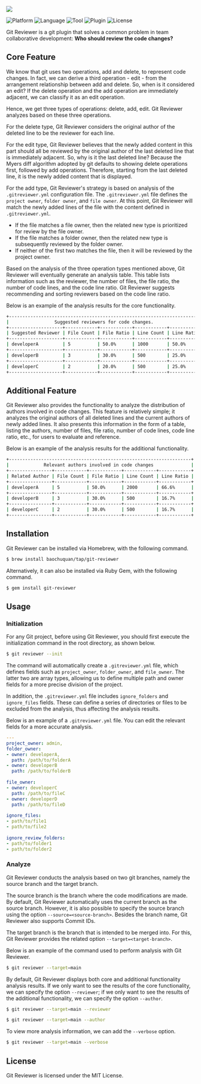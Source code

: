 ![](https://chuquan-public-r-001.oss-cn-shanghai.aliyuncs.com/sketch-images/git-reviewer-02.png)

![Platform](http://img.shields.io/badge/platform-macOS-blue.svg?style=flat)
![Language](http://img.shields.io/badge/language-ruby-brightgreen.svg?style=flat)
![Tool](http://img.shields.io/badge/tool-homebrew-orange.svg?style=flat)
![Plugin](http://img.shields.io/badge/plugin-git-orange.svg?style=flat)
![License](http://img.shields.io/badge/license-MIT-red.svg?style=flat)

Git Reviewer is a git plugin that solves a common problem in team collaborative development: **Who should review the code changes?**

## Core Feature
We know that git uses two operations, add and delete, to represent code changes. In fact, we can derive a third operation - edit - from the arrangement relationship between add and delete. So, when is it considered an edit? If the delete operation and the add operation are immediately adjacent, we can classify it as an edit operation.

Hence, we get three types of operations: delete, add, edit. Git Reviewer analyzes based on these three operations.

For the delete type, Git Reviewer considers the original author of the deleted line to be the reviewer for each line.

For the edit type, Git Reviewer believes that the newly added content in this part should all be reviewed by the original author of the last deleted line that is immediately adjacent. So, why is it the last deleted line? Because the Myers diff algorithm adopted by git defaults to showing delete operations first, followed by add operations. Therefore, starting from the last deleted line, it is the newly added content that is displayed.

For the add type, Git Reviewer's strategy is based on analysis of the `.gitreviewer.yml` configuration file. The `.gitreviewer.yml` file defines the `project owner`, `folder owner`, and `file owner`. At this point, Git Reviewer will match the newly added lines of the file with the content defined in `.gitreviewer.yml`.

- If the file matches a file owner, then the related new type is prioritized for review by the file owner.
- If the file matches a folder owner, then the related new type is subsequently reviewed by the folder owner.
- If neither of the first two matches the file, then it will be reviewed by the project owner.

Based on the analysis of the three operation types mentioned above, Git Reviewer will eventually generate an analysis table. This table lists information such as the reviewer, the number of files, the file ratio, the number of code lines, and the code line ratio. Git Reviewer suggests recommending and sorting reviewers based on the code line ratio.

Below is an example of the analysis results for the core functionality.

```sh
+------------------------------------------------------------------------+
|                 Suggested reviewers for code changes.                  |
+--------------------+------------+------------+------------+------------+
| Suggested Reviewer | File Count | File Ratio | Line Count | Line Ratio |
+--------------------+------------+------------+------------+------------+
| developerA         | 5          | 50.0%      | 1000       | 50.0%      |
+--------------------+------------+------------+------------+------------+
| developerB         | 3          | 30.0%      | 500        | 25.0%      |
+--------------------+------------+------------+------------+------------+
| developerC         | 2          | 20.0%      | 500        | 25.0%      |
+--------------------+------------+------------+------------+------------+
```

## Additional Feature

Git Reviewer also provides the functionality to analyze the distribution of authors involved in code changes. This feature is relatively simple; it analyzes the original authors of all deleted lines and the current authors of newly added lines. It also presents this information in the form of a table, listing the authors, number of files, file ratio, number of code lines, code line ratio, etc., for users to evaluate and reference.

Below is an example of the analysis results for the additional functionality.

```sh
+--------------------------------------------------------------------+
|             Relevant authors involved in code changes              |
+----------------+------------+------------+------------+------------+
| Related Author | File Count | File Ratio | Line Count | Line Ratio |
+----------------+------------+------------+------------+------------+
| developerA     | 5          | 50.0%      | 2000       | 66.6%      |
+----------------+------------+------------+------------+------------+
| developerB     | 3          | 30.0%      | 500        | 16.7%      |
+----------------+------------+------------+------------+------------+
| developerC     | 2          | 30.0%      | 500        | 16.7%      |
+----------------+------------+------------+------------+------------+
```

## Installation

Git Reviewer can be installed via Homebrew, with the following command.

```sh
$ brew install baochuquan/tap/git-reviewer
```

Alternatively, it can also be installed via Ruby Gem, with the following command.

```sh
$ gem install git-reviewer
```

## Usage
### Initialization
For any Git project, before using Git Reviewer, you should first execute the initialization command in the root directory, as shown below.

```sh
$ git reviewer --init
```

The command will automatically create a `.gitreviewer.yml` file, which defines fields such as `project_owner`, `folder_owner`, and `file_owner`. The latter two are array types, allowing us to define multiple path and owner fields for a more precise division of the project.

In addition, the `.gitreviewer.yml` file includes `ignore_folders` and `ignore_files` fields. These can define a series of directories or files to be excluded from the analysis, thus affecting the analysis results.

Below is an example of a `.gitreviewer.yml` file. You can edit the relevant fields for a more accurate analysis.

```yml
---
project_owner: admin,
folder_owner:
- owner: developerA,
  path: /path/to/folderA
- owner: developerB
  path: /path/to/folderB
 
file_owner:
- owner: developerC
  path: /path/to/fileC
- owner: developerD
  path: /path/to/fileD
 
ignore_files:
- path/to/file1
- path/to/file2
 
ignore_review_folders:
- path/to/folder1
- path/to/folder2
```


### Analyze
Git Reviewer conducts the analysis based on two git branches, namely the source branch and the target branch.

The source branch is the branch where the code modifications are made. By default, Git Reviewer automatically uses the current branch as the source branch. However, it is also possible to specify the source branch using the option `--source=<source-branch>`. Besides the branch name, Git Reviewer also supports Commit IDs.

The target branch is the branch that is intended to be merged into. For this, Git Reviewer provides the related option `--target=<target-branch>`.

Below is an example of the command used to perform analysis with Git Reviewer.

```sh
$ git reviewer --target=main
```

By default, Git Reviewer displays both core and additional functionality analysis results. If we only want to see the results of the core functionality, we can specify the option `--reviewer`; if we only want to see the results of the additional functionality, we can specify the option `--author`.

```sh
$ git reviewer --target=main --reviewer

$ git reviewer --target=main --author
```

To view more analysis information, we can add the `--verbose` option.

```sh
$ git reviewer --target=main --verbose
```

## License
Git Reviewer is licensed under the MIT License.